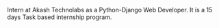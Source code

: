 Intern at Akash Technolabs as a Python-Django Web Developer. It is a 15 days Task based internship program.
